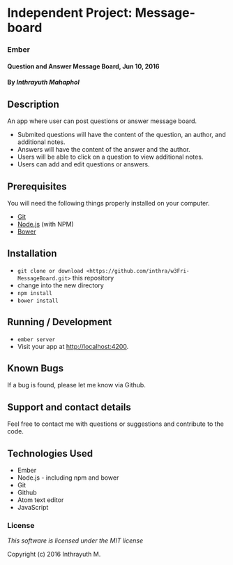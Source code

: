 # Independent Project: Message-board

### Ember

#### Question and Answer Message Board, Jun 10, 2016

#### By _Inthrayuth Mahaphol_

## Description

An app where user can post questions or answer message board.

* Submited questions will have the content of the question, an author, and additional notes.
* Answers will have the content of the answer and the author.
* Users will be able to click on a question to view additional notes.
* Users can add and edit questions or answers.

## Prerequisites

You will need the following things properly installed on your computer.

* [Git](http://git-scm.com/)
* [Node.js](http://nodejs.org/) (with NPM)
* [Bower](http://bower.io/)

## Installation

* `git clone or download <https://github.com/inthra/w3Fri-MessageBoard.git>` this repository
* change into the new directory
* `npm install`
* `bower install`

## Running / Development

* `ember server`
* Visit your app at [http://localhost:4200](http://localhost:4200).

## Known Bugs

If a bug is found, please let me know via Github.

## Support and contact details

Feel free to contact me with questions or suggestions and contribute to the code.

## Technologies Used

* Ember
* Node.js - including npm and bower
* Git
* Github
* Atom text editor
* JavaScript

### License

_This software is licensed under the MIT license_

Copyright (c) 2016 Inthrayuth M.
